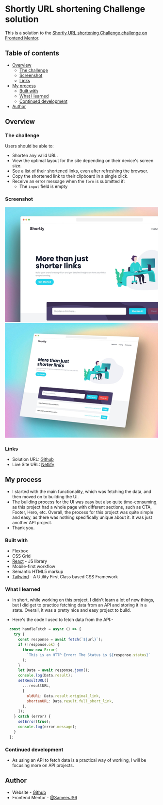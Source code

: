 # Shortly URL shortening Challenge solution

This is a solution to the [Shortly URL shortening Challenge challenge on Frontend Mentor](https://www.frontendmentor.io/challenges/url-shortening-api-landing-page-2ce3ob-G).

## Table of contents

- [Overview](#overview)
  - [The challenge](#the-challenge)
  - [Screenshot](#screenshot)
  - [Links](#links)
- [My process](#my-process)
  - [Built with](#built-with)
  - [What I learned](#what-i-learned)
  - [Continued development](#continued-development)
- [Author](#author)

## Overview

### The challenge

Users should be able to:

- Shorten any valid URL.
- View the optimal layout for the site depending on their device's screen size.
- See a list of their shortened links, even after refreshing the browser.
- Copy the shortened link to their clipboard in a single click.
- Receive an error message when the `form` is submitted if:
  - The `input` field is empty

### Screenshot

![](./public/preview1.jpg)
![](./public/preview.jpg)

### Links

- Solution URL: [Github](https://github.com/SameerJS6/URL-Shortening-App)
- Live Site URL: [Netlify](https://shrtco.de/JaAuI2)

## My process

- I started with the main functionality, which was fetching the data, and then moved on to building the UI.
- The building process for the UI was easy but also quite time-consuming, as this project had a whole page with different sections, such as CTA, Footer, Hero, etc. Overall, the process for this project was quite simple and easy, as there was nothing specifically unique about it. It was just another API project.
- Thank you.

### Built with

- Flexbox
- CSS Grid
- [React](https://reactjs.org/) - JS library
- Mobile-first workflow
- Semantic HTML5 markup
- [Tailwind](https://tailwindcss.com/) - A Utility First Class based CSS Framework

### What I learned

- In short, while working on this project, I didn't learn a lot of new things, but I did get to practice fetching data from an API and storing it in a state. Overall, it was a pretty nice and easy project to build.

- Here's the code I used to fetch data from the API:-

```JavaScript react
  const handleFetch = async () => {
    try {
      const response = await fetch(`${url}`);
      if (!response.ok) {
        throw new Error(
          `This is an HTTP Error: The Status is ${response.status}`
        );
      }
      let Data = await response.json();
      console.log(Data.result);
      setResultURL([
        ...resultURL,
        {
          oldURL: Data.result.original_link,
          shortenURL: Data.result.full_short_link,
        },
      ]);
    } catch (error) {
      setError(true);
      console.log(error.message);
    }
  };
```

### Continued development

- As using an API to fetch data is a practical way of working, I will be focusing more on API projects.

## Author

- Website - [Github](https://github.com/SameerJS6/)
- Frontend Mentor - [@SameerJS6](https://www.frontendmentor.io/profile/sameerjs6)
